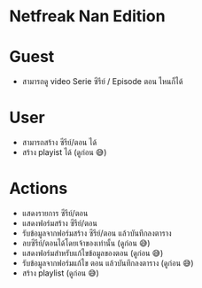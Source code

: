 # Netfreak Nan Edition

# Guest
- สามารถดู video Serie ซีรีย์ / Episode ตอน ไหนก็ได้

# User
- สามารถสร้าง ซีรีย์/ตอน ได้
- สร้าง playist ได้ (ดูก่อน 😅)

# Actions
- แสดงรายการ ซีรีย์/ตอน
- แสดงฟอร์มสร้าง ซีรีย์/ตอน
- รับข้อมูลจากฟอร์มสร้าง ซีรีย์/ตอน แล้วบันทึกลงตาราง
- ลบซีรีย์/ตอนได้โดยเจ้าของเท่านั้น (ดูก่อน 😅)
- แสดงฟอร์มสำหรับแก้ไขข้อมูลของตอน (ดูก่อน 😅)
- รับข้อมูลจากฟอร์มแก้ไข ตอน แล้วบันทึกลงตาราง (ดูก่อน 😅)
- สร้าง playlist (ดูก่อน 😅)
